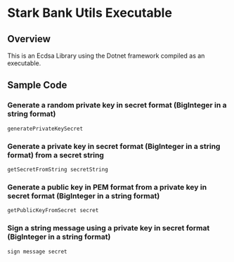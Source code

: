 # Stark Bank Utils Executable

## Overview

This is an Ecdsa Library using the Dotnet framework compiled as an executable.

## Sample Code

### Generate a random private key in secret format (BigInteger in a string format)

```shell
generatePrivateKeySecret
```

### Generate a private key in secret format (BigInteger in a string format) from a secret string

```shell
getSecretFromString secretString
```

### Generate a public key in PEM format from a private key in secret format (BigInteger in a string format)

```shell
getPublicKeyFromSecret secret
```

### Sign a string message using a private key in secret format (BigInteger in a string format)

```shell
sign message secret
```
